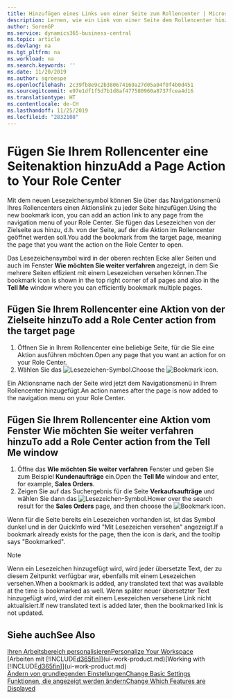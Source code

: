 ```yaml
---
title: Hinzufügen eines Links von einer Seite zum Rollencenter | Microsoft Docs
description: Lernen, wie ein Link von einer Seite dem Rollencenter hinzugefügt wird.
author: SorenGP
ms.service: dynamics365-business-central
ms.topic: article
ms.devlang: na
ms.tgt_pltfrm: na
ms.workload: na
ms.search.keywords: ''
ms.date: 11/20/2019
ms.author: sgroespe
ms.openlocfilehash: 2c39fb8e9c2b380674169a27d05a04f0f4b0d451
ms.sourcegitcommit: e97e1df1f5d7b1d8af477580960a8737fcea4d16
ms.translationtype: HT
ms.contentlocale: de-CH
ms.lasthandoff: 11/25/2019
ms.locfileid: "2832108"
---
```

# <a name="add-a-page-action-to-your-role-center"></a><span data-ttu-id="b4dbd-103">Fügen Sie Ihrem Rollencenter eine Seitenaktion hinzu</span><span class="sxs-lookup"><span data-stu-id="b4dbd-103">Add a Page Action to Your Role Center</span></span>
<span data-ttu-id="b4dbd-104">Mit dem neuen Lesezeichensymbol können Sie über das Navigationsmenü Ihres Rollencenters einen Aktionslink zu jeder Seite hinzufügen.</span><span class="sxs-lookup"><span data-stu-id="b4dbd-104">Using the new bookmark icon, you can add an action link to any page from the navigation menu of your Role Center.</span></span> <span data-ttu-id="b4dbd-105">Sie fügen das Lesezeichen von der Zielseite aus hinzu, d.h. von der Seite, auf der die Aktion im Rollencenter geöffnet werden soll.</span><span class="sxs-lookup"><span data-stu-id="b4dbd-105">You add the bookmark from the target page, meaning the page that you want the action on the Role Center to open.</span></span>

<span data-ttu-id="b4dbd-106">Das Lesezeichensymbol wird in der oberen rechten Ecke aller Seiten und auch im Fenster **Wie möchten Sie weiter verfahren** angezeigt, in dem Sie mehrere Seiten effizient mit einem Lesezeichen versehen können.</span><span class="sxs-lookup"><span data-stu-id="b4dbd-106">The bookmark icon is shown in the top right corner of all pages and also in the **Tell Me** window where you can efficiently bookmark multiple pages.</span></span>

## <a name="to-add-a-role-center-action-from-the-target-page"></a><span data-ttu-id="b4dbd-107">Fügen Sie Ihrem Rollencenter eine Aktion von der Zielseite hinzu</span><span class="sxs-lookup"><span data-stu-id="b4dbd-107">To add a Role Center action from the target page</span></span>
1. <span data-ttu-id="b4dbd-108">Öffnen Sie in Ihrem Rollencenter eine beliebige Seite, für die Sie eine Aktion ausführen möchten.</span><span class="sxs-lookup"><span data-stu-id="b4dbd-108">Open any page that you want an action for on your Role Center.</span></span>
2. <span data-ttu-id="b4dbd-109">Wählen Sie das ![Lesezeichen](media/ui_bookmark_icon.png "Lesezeichen")-Symbol.</span><span class="sxs-lookup"><span data-stu-id="b4dbd-109">Choose the ![Bookmark](media/ui_bookmark_icon.png "Bookmark") icon.</span></span>

<span data-ttu-id="b4dbd-110">Ein Aktionsname nach der Seite wird jetzt dem Navigationsmenü in Ihrem Rollencenter hinzugefügt.</span><span class="sxs-lookup"><span data-stu-id="b4dbd-110">An action names after the page is now added to the navigation menu on your Role Center.</span></span>

## <a name="to-add-a-role-center-action-from-the-tell-me-window"></a><span data-ttu-id="b4dbd-111">Fügen Sie Ihrem Rollencenter eine Aktion vom Fenster Wie möchten Sie weiter verfahren hinzu</span><span class="sxs-lookup"><span data-stu-id="b4dbd-111">To add a Role Center action from the Tell Me window</span></span>
1. <span data-ttu-id="b4dbd-112">Öffne das **Wie möchten Sie weiter verfahren** Fenster und geben Sie zum Beispiel **Kundenaufträge** ein.</span><span class="sxs-lookup"><span data-stu-id="b4dbd-112">Open the **Tell Me** window and enter, for example, **Sales Orders**.</span></span>
2. <span data-ttu-id="b4dbd-113">Zeigen Sie auf das Suchergebnis für die Seite **Verkaufsaufträge** und wählen Sie dann das ![Lesezeichen](media/ui_bookmark_icon.png "Lesezeichen")-Symbol.</span><span class="sxs-lookup"><span data-stu-id="b4dbd-113">Hower over the search result for the **Sales Orders** page, and then choose the ![Bookmark](media/ui_bookmark_icon.png "Bookmark") icon.</span></span>

<span data-ttu-id="b4dbd-114">Wenn für die Seite bereits ein Lesezeichen vorhanden ist, ist das Symbol dunkel und in der QuickInfo wird "Mit Lesezeichen versehen" angezeigt.</span><span class="sxs-lookup"><span data-stu-id="b4dbd-114">If a bookmark already exists for the page, then the icon is dark, and the tooltip says "Bookmarked".</span></span>

> [!NOTE]  
> <span data-ttu-id="b4dbd-115">Wenn ein Lesezeichen hinzugefügt wird, wird jeder übersetzte Text, der zu diesem Zeitpunkt verfügbar war, ebenfalls mit einem Lesezeichen versehen.</span><span class="sxs-lookup"><span data-stu-id="b4dbd-115">When a bookmark is added, any translated text that was available at the time is bookmarked as well.</span></span> <span data-ttu-id="b4dbd-116">Wenn später neuer übersetzter Text hinzugefügt wird, wird der mit einem Lesezeichen versehene Link nicht aktualisiert.</span><span class="sxs-lookup"><span data-stu-id="b4dbd-116">If new translated text is added later, then the bookmarked link is not updated.</span></span>

## <a name="see-also"></a><span data-ttu-id="b4dbd-117">Siehe auch</span><span class="sxs-lookup"><span data-stu-id="b4dbd-117">See Also</span></span>
[<span data-ttu-id="b4dbd-118">Ihren Arbeitsbereich personalisieren</span><span class="sxs-lookup"><span data-stu-id="b4dbd-118">Personalize Your Workspace</span></span>](ui-personalization-user.md)  
<span data-ttu-id="b4dbd-119">[Arbeiten mit [!INCLUDE[d365fin](includes/d365fin_md.md)]](ui-work-product.md)</span><span class="sxs-lookup"><span data-stu-id="b4dbd-119">[Working with [!INCLUDE[d365fin](includes/d365fin_md.md)]](ui-work-product.md)</span></span>  
[<span data-ttu-id="b4dbd-120">Ändern von grundlegenden Einstellungen</span><span class="sxs-lookup"><span data-stu-id="b4dbd-120">Change Basic Settings</span></span>](ui-change-basic-settings.md)  
[<span data-ttu-id="b4dbd-121">Funktionen, die angezeigt werden ändern</span><span class="sxs-lookup"><span data-stu-id="b4dbd-121">Change Which Features are Displayed</span></span>](ui-experiences.md)  
